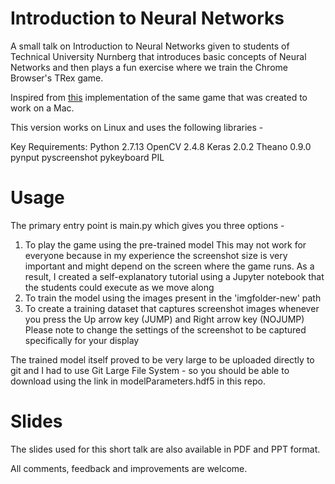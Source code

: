 # Introduction to Neural Networks
A small talk on Introduction to Neural Networks given to students of Technical University Nurnberg that introduces basic concepts of Neural Networks and then plays a fun exercise where we train the Chrome Browser's TRex game.

Inspired from [this](https://github.com/asingh33/SupervisedChromeTrex/blob/master/README.md) implementation of the same game that was created to work on a Mac.

This version works on Linux and uses the following libraries - 

Key Requirements:
Python 2.7.13
OpenCV 2.4.8
Keras 2.0.2
Theano 0.9.0
pynput
pyscreenshot
pykeyboard
PIL

# Usage

The primary entry point is main.py which gives you three options - 

1. To play the game using the pre-trained model
	This may not work for everyone because in my experience the screenshot size is very important and might depend on the screen where the game runs. As a result, I created a self-explanatory tutorial using a Jupyter notebook that the students could execute as we move along
2. To train the model using the images present in the 'imgfolder-new' path
3. To create a training dataset that captures screenshot images whenever you press the Up arrow key (JUMP) and Right arrow key (NOJUMP)
	Please note to change the settings of the screenshot to be captured specifically for your display

The trained model itself proved to be very large to be uploaded directly to git and I had to use Git Large File System - so you should be able to download using the link in modelParameters.hdf5 in this repo.

# Slides

The slides used for this short talk are also available in PDF and PPT format.

All comments, feedback and improvements are welcome.